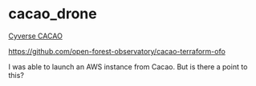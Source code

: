 # cacao_drone

[Cyverse CACAO](https://cyverse.org/cacao)

https://github.com/open-forest-observatory/cacao-terraform-ofo

I was able to launch an AWS instance from Cacao. But is there a point to this?
